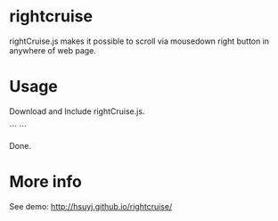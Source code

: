 # rightcruise
rightCruise.js makes it possible to scroll via mousedown right button in anywhere of web page.

# Usage
<p>Download and Include rightCruise.js.</p>
```
<script type="text/javascript" src="path/to/rightCruise.js"></script>
```
<p>Done.</p>

# More info
See demo: http://hsuyj.github.io/rightcruise/
